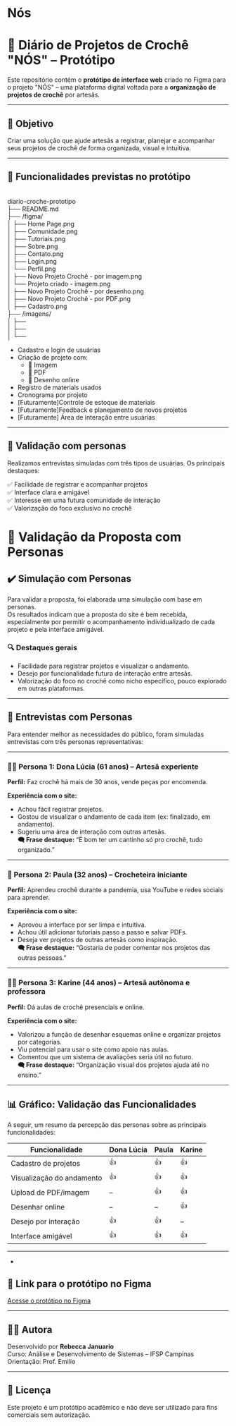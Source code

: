 # Nós


# 🧶 Diário de Projetos de Crochê "NÓS" – Protótipo

Este repositório contém o **protótipo de interface web** criado no Figma para o projeto "NÓS" – uma plataforma digital voltada para a **organização de projetos de crochê** por artesãs.

---



## 🎯 Objetivo

Criar uma solução que ajude artesãs a registrar, planejar e acompanhar seus projetos de crochê de forma organizada, visual e intuitiva.

---

## 📌 Funcionalidades previstas no protótipo

<br>
diario-croche-prototipo<br>
├── README.md<br>
├── /figma/<br>
│   ├── Home Page.png<br>
│   ├── Comunidade.png<br>
│   ├── Tutoriais.png<br>
│   ├── Sobre.png<br>
│   ├── Contato.png<br>
│   ├── Login.png<br>
│       └── Perfil.png<br>
│   ├── Novo Projeto Crochê - por imagem.png<br>
│       └── Projeto criado - imagem.png<br>
│   ├── Novo Projeto Crochê - por desenho.png<br>
│   ├── Novo Projeto Crochê - por PDF.png<br>
│   ├── Cadastro.png<br>
├── /imagens/<br>
│   ├── <br>
│   ├── <br>
│   └── <br>


- Cadastro e login de usuárias
- Criação de projeto com:
  - 🔘 Imagem
  - 🔘 PDF
  - 🔘 Desenho online
- Registro de materiais usados
- Cronograma por projeto
- [Futuramente]Controle de estoque de materiais
- [Futuramente]Feedback e planejamento de novos projetos
- [Futuramente] Área de interação entre usuárias

---

## 🧪 Validação com personas

Realizamos entrevistas simuladas com três tipos de usuárias. Os principais destaques:

✅ Facilidade de registrar e acompanhar projetos  
✅ Interface clara e amigável  
✅ Interesse em uma futura comunidade de interação  
✅ Valorização do foco exclusivo no crochê  

# 🎯 Validação da Proposta com Personas

## ✔️ Simulação com Personas

Para validar a proposta, foi elaborada uma simulação com base em personas.  
Os resultados indicam que a proposta do site é bem recebida, especialmente por permitir o acompanhamento individualizado de cada projeto e pela interface amigável.

### 🔍 Destaques gerais

- Facilidade para registrar projetos e visualizar o andamento.
- Desejo por funcionalidade futura de interação entre artesãs.
- Valorização do foco no crochê como nicho específico, pouco explorado em outras plataformas.

---

## 👥 Entrevistas com Personas

Para entender melhor as necessidades do público, foram simuladas entrevistas com três personas representativas:

---

### 👩‍🦱 Persona 1: **Dona Lúcia (61 anos)** – Artesã experiente  
**Perfil:** Faz crochê há mais de 30 anos, vende peças por encomenda.  

**Experiência com o site:**  
- Achou fácil registrar projetos.  
- Gostou de visualizar o andamento de cada item (ex: finalizado, em andamento).  
- Sugeriu uma área de interação com outras artesãs.  
**🗨️ Frase destaque:** “É bom ter um cantinho só pro crochê, tudo organizado.”

---

### 👩 Persona 2: **Paula (32 anos)** – Crocheteira iniciante  
**Perfil:** Aprendeu crochê durante a pandemia, usa YouTube e redes sociais para aprender.  

**Experiência com o site:**  
- Aprovou a interface por ser limpa e intuitiva.  
- Achou útil adicionar tutoriais passo a passo e salvar PDFs.  
- Deseja ver projetos de outras artesãs como inspiração.  
**🗨️ Frase destaque:** “Gostaria de poder comentar nos projetos das outras pessoas.”

---

### 👩‍🦰 Persona 3: **Karine (44 anos)** – Artesã autônoma e professora  
**Perfil:** Dá aulas de crochê presenciais e online.  

**Experiência com o site:**  
- Valorizou a função de desenhar esquemas online e organizar projetos por categorias.  
- Viu potencial para usar o site como apoio nas aulas.  
- Comentou que um sistema de avaliações seria útil no futuro.  
**🗨️ Frase destaque:** “Organização visual dos projetos ajuda até no ensino.”

---

## 📊 Gráfico: Validação das Funcionalidades

A seguir, um resumo da percepção das personas sobre as principais funcionalidades:

| Funcionalidade             | Dona Lúcia | Paula | Karine |
|---------------------------|------------|--------|--------|
| Cadastro de projetos      | 👍         | 👍     | 👍     |
| Visualização do andamento | 👍         | 👍     | 👍     |
| Upload de PDF/imagem      | –          | 👍     | 👍     |
| Desenhar online           | –          | –      | 👍     |
| Desejo por interação      | 👍         | 👍     | –      |
| Interface amigável        | 👍         | 👍     | 👍     |

---

-


## 🔗 Link para o protótipo no Figma

[Acesse o protótipo no Figma]([https://www.figma.com/file/SEU-LINK-AQUI](https://www.figma.com/proto/8zCks94mNkPDATxEIRV1iJ/PROJETO-TCC-PROTOTIPO-SITE-N%C3%93S?page-id=0%3A1&node-id=611-1071&viewport=-3618%2C798%2C0.36&t=HessaM2QH2spbAox-1&scaling=scale-down&content-scaling=fixed&starting-point-node-id=687%3A2466))

---

## 👩‍💻 Autora

Desenvolvido por **Rebecca Januario**  
Curso: Análise e Desenvolvimento de Sistemas – IFSP Campinas  
Orientação: Prof. Emilio

---

## 📄 Licença

Este projeto é um protótipo acadêmico e não deve ser utilizado para fins comerciais sem autorização.
